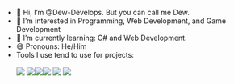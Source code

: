 - 👋 Hi, I’m @Dew-Develops. But you can call me Dew.
- 👀 I’m interested in Programming, Web Development, and Game Development
- 🌱 I’m currently learning: C# and Web Development.
- 😄 Pronouns: He/Him
- Tools I use tend to use for projects:
  <br>
  <br>
<img src="https://raw.githubusercontent.com/amooo-ooo/MIcons/main/src/python.svg"> <img src="https://raw.githubusercontent.com/amooo-ooo/MIcons/main/src/svelte.svg"><img src="https://raw.githubusercontent.com/amooo-ooo/MIcons/main/src/sass.svg"><img src="https://raw.githubusercontent.com/amooo-ooo/MIcons/main/src/typescript.svg"> <img src="https://raw.githubusercontent.com/amooo-ooo/MIcons/main/src/cloudflare.svg"> <img src="https://raw.githubusercontent.com/amooo-ooo/MIcons/main/src/firebase.svg">
